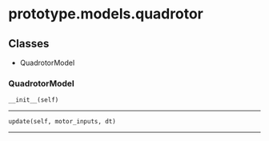 # prototype.models.quadrotor

## Classes

- QuadrotorModel


### QuadrotorModel


    __init__(self)


---

    update(self, motor_inputs, dt)


---

